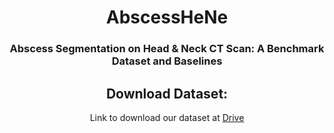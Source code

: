 <div align="center">
<h1>AbscessHeNe</h1>
<h3>Abscess Segmentation on Head & Neck CT Scan: A Benchmark Dataset and Baselines</h3>

## Download Dataset:
Link to download our dataset at [Drive](https://drive.google.com/drive/folders/1_vLDHuEjtUMyLOpkKBugvrN9jHO5YQTM?usp=sharing)

